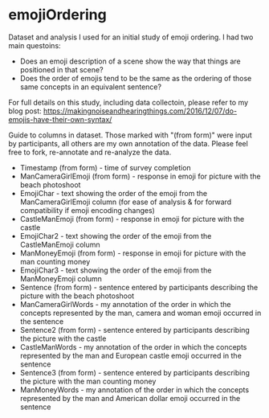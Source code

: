 # emojiOrdering
Dataset and analysis I used for an initial study of emoji ordering. I had two main questoins: 

- Does an emoji description of a scene show the way that things are positioned in that scene?
- Does the order of emojis tend to be the same as the ordering of those same concepts in an equivalent sentence?

For full details on this study, including data collectoin, please refer to my blog post: 
https://makingnoiseandhearingthings.com/2016/12/07/do-emojis-have-their-own-syntax/

Guide to columns in dataset. Those marked with "(from form)" were input by participants, all others are my own annotation of the data. Please feel free to fork, re-annotate and re-analyze the data.

- Timestamp	(from form) - time of survey completion
- ManCameraGirlEmoji (from form) - response in emoji for picture with the beach photoshoot
- EmojiChar - text showing the order of the emoji from the ManCameraGirlEmoji column (for ease of analysis & for forward compatibility if emoji encoding changes)
- CastleManEmoji (from form) - response in emoji for picture with the castle
- EmojiChar2 - text showing the order of the emoji from the CastleManEmoji column
- ManMoneyEmoji (from form) - response in emoji for picture with the man counting money
- EmojiChar3 - text showing the order of the emoji from the ManMoneyEmoji column
- Sentence (from form) - sentence entered by participants describing the picture with the beach photoshoot
- ManCameraGirlWords - my annotation of the order in which the concepts represented by the man, camera and woman emoji occurred in the sentence
- Sentence2 (from form) - sentence entered by participants describing the picture with the castle
- CastleManWords - my annotation of the order in which the concepts represented by the man and European castle emoji occurred in the sentence
- Sentence3 (from form) - sentence entered by participants describing the picture with the man counting money
- ManMoneyWords - my annotation of the order in which the concepts represented by the man and American dollar emoji occurred in the sentence
